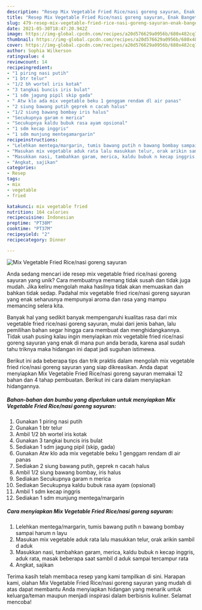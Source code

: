 ```yaml
---
description: "Resep Mix Vegetable Fried Rice/nasi goreng sayuran, Enak Banget"
title: "Resep Mix Vegetable Fried Rice/nasi goreng sayuran, Enak Banget"
slug: 479-resep-mix-vegetable-fried-rice-nasi-goreng-sayuran-enak-banget
date: 2021-05-30T18:47:20.942Z
image: https://img-global.cpcdn.com/recipes/a20d576629a0956b/680x482cq70/mix-vegetable-fried-ricenasi-goreng-sayuran-foto-resep-utama.jpg
thumbnail: https://img-global.cpcdn.com/recipes/a20d576629a0956b/680x482cq70/mix-vegetable-fried-ricenasi-goreng-sayuran-foto-resep-utama.jpg
cover: https://img-global.cpcdn.com/recipes/a20d576629a0956b/680x482cq70/mix-vegetable-fried-ricenasi-goreng-sayuran-foto-resep-utama.jpg
author: Sophia Wilkerson
ratingvalue: 4
reviewcount: 14
recipeingredient:
- "1 piring nasi putih"
- "1 btr telur"
- "1/2 bh wortel iris kotak"
- "3 tangkai buncis iris bulat"
- "1 sdm jagung pipil skip gada"
- " Atw klo ada mix vegetable beku 1 genggam rendam dl air panas"
- "2 siung bawang putih geprek n cacah halus"
- "1/2 siung bawang bombay iris halus"
- "Secukupnya garam n merica"
- "Secukupnya kaldu bubuk rasa ayam opsional"
- "1 sdm kecap inggris"
- "1 sdm munjung mentegamargarin"
recipeinstructions:
- "Lelehkan mentega/margarin, tumis bawang putih n bawang bombay sampai harum n layu"
- "Masukan mix vegetable aduk rata lalu masukkan telur, orak arikin sambil d aduk"
- "Masukkan nasi, tambahkan garam, merica, kaldu bubuk n kecap inggris, aduk rata, masak beberapa saat sambil d aduk sampai tercampur rata"
- "Angkat, sajikan"
categories:
- Resep
tags:
- mix
- vegetable
- fried

katakunci: mix vegetable fried 
nutrition: 164 calories
recipecuisine: Indonesian
preptime: "PT38M"
cooktime: "PT37M"
recipeyield: "2"
recipecategory: Dinner

---
```



![Mix Vegetable Fried Rice/nasi goreng sayuran](https://img-global.cpcdn.com/recipes/a20d576629a0956b/680x482cq70/mix-vegetable-fried-ricenasi-goreng-sayuran-foto-resep-utama.jpg)

Anda sedang mencari ide resep mix vegetable fried rice/nasi goreng sayuran yang unik? Cara membuatnya memang tidak susah dan tidak juga mudah. Jika keliru mengolah maka hasilnya tidak akan memuaskan dan bahkan tidak sedap. Padahal mix vegetable fried rice/nasi goreng sayuran yang enak seharusnya mempunyai aroma dan rasa yang mampu memancing selera kita.



Banyak hal yang sedikit banyak mempengaruhi kualitas rasa dari mix vegetable fried rice/nasi goreng sayuran, mulai dari jenis bahan, lalu pemilihan bahan segar hingga cara membuat dan menghidangkannya. Tidak usah pusing kalau ingin menyiapkan mix vegetable fried rice/nasi goreng sayuran yang enak di mana pun anda berada, karena asal sudah tahu triknya maka hidangan ini dapat jadi suguhan istimewa.


Berikut ini ada beberapa tips dan trik praktis dalam mengolah mix vegetable fried rice/nasi goreng sayuran yang siap dikreasikan. Anda dapat menyiapkan Mix Vegetable Fried Rice/nasi goreng sayuran memakai 12 bahan dan 4 tahap pembuatan. Berikut ini cara dalam menyiapkan hidangannya.

<!--inarticleads1-->

##### Bahan-bahan dan bumbu yang diperlukan untuk menyiapkan Mix Vegetable Fried Rice/nasi goreng sayuran:

1. Gunakan 1 piring nasi putih
1. Gunakan 1 btr telur
1. Ambil 1/2 bh wortel iris kotak
1. Gunakan 3 tangkai buncis iris bulat
1. Sediakan 1 sdm jagung pipil (skip, gada)
1. Gunakan  Atw klo ada mix vegetable beku 1 genggam rendam dl air panas
1. Sediakan 2 siung bawang putih, geprek n cacah halus
1. Ambil 1/2 siung bawang bombay, iris halus
1. Sediakan Secukupnya garam n merica
1. Sediakan Secukupnya kaldu bubuk rasa ayam (opsional)
1. Ambil 1 sdm kecap inggris
1. Sediakan 1 sdm munjung mentega/margarin




<!--inarticleads2-->

##### Cara menyiapkan Mix Vegetable Fried Rice/nasi goreng sayuran:

1. Lelehkan mentega/margarin, tumis bawang putih n bawang bombay sampai harum n layu
1. Masukan mix vegetable aduk rata lalu masukkan telur, orak arikin sambil d aduk
1. Masukkan nasi, tambahkan garam, merica, kaldu bubuk n kecap inggris, aduk rata, masak beberapa saat sambil d aduk sampai tercampur rata
1. Angkat, sajikan




Terima kasih telah membaca resep yang kami tampilkan di sini. Harapan kami, olahan Mix Vegetable Fried Rice/nasi goreng sayuran yang mudah di atas dapat membantu Anda menyiapkan hidangan yang menarik untuk keluarga/teman maupun menjadi inspirasi dalam berbisnis kuliner. Selamat mencoba!
